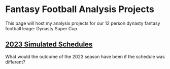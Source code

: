 # Fantasy Football Analysis Projects 

This page will host my analysis projects for our 12 person dynasty fantasy football 
leage: Dynasty Super Cup. 

## [2023 Simulated Schedules](2023SimulatedSchedules/docs/2023_Schedule_Simulations.md)

What would the outcome of the 2023 season have been if the schedule was different?